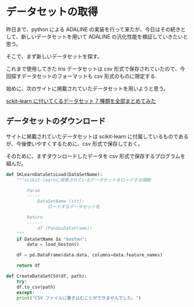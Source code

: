 # データセットの取得

昨日まで、python による ADALINE の実装を行って来たが、今日はその続きとして、新しいデータセットを用いて ADALINE の汎化性能を検証していきたいと思う。

そこで、まず新しいデータセットを探す。

これまで使用してきた Iris データセットは csv 形式で保存されていたので、今回探すデータセットのフォーマットも csv 形式のものに限定する.

始めに、次のサイトに掲載されていたデータセットを用いようと思う。

[sckit-learn に付いてくるデータセット 7 種類を全部まとめてみた](https://yolo.love/scikit-learn/datasets/)

## データセットのダウンロード

サイトに掲載されていたデータセットは scikit-learn に付属しているものであるが、今後使いやすくするために、csv 形式で保存しておく。

そのために、まずダウンロードしたデータを csv 形式で保存するプログラムを組んだ。

```python
def SKLearnDataSetsLoad(DataSetName):
    """scikit-learnに用意されているデータセットをロードする関数

        Param
        -----
            DataSetName (str):
                ロードするデータセット名

        Return
        ------
            df (PandasDataFrame):
    """
    if DataSetName is "boston":
        data = load_boston()

    df = pd.DataFrame(data.data, columns=data.feature_names)

    return df

def CreateDataSetCSV(df, path):
    try:
    df.to_csv(path)
    except:
    print("CSV ファイルに書き込むことができませんでした。")
```

